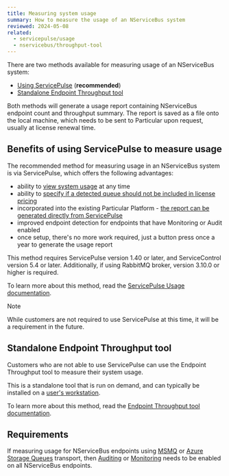 ```yaml
---
title: Measuring system usage
summary: How to measure the usage of an NServiceBus system
reviewed: 2024-05-08
related:
  - servicepulse/usage
  - nservicebus/throughput-tool
---
```


There are two methods available for measuring usage of an NServiceBus system:

- [Using ServicePulse](#benefits-of-using-servicepulse-to-measure-usage) (**recommended**)
- [Standalone Endpoint Throughput tool](#standalone-endpoint-throughput-tool)

Both methods will generate a usage report containing NServiceBus endpoint count and throughput summary. The report is saved as a file onto the local machine, which needs to be sent to Particular upon request, usually at license renewal time.

## Benefits of using ServicePulse to measure usage

The recommended method for measuring usage in an NServiceBus system is via ServicePulse, which offers the following advantages:

- ability to [view system usage](/servicepulse/usage.md#viewing-usage-summary) at any time
- ability to [specify if a detected queue should not be included in license pricing](/servicepulse/usage.md#setting-an-endpoint-type)
- incorporated into the existing Particular Platform - [the report can be generated directly from ServicePulse](/servicepulse/usage.md#download-a-usage-report)
- improved endpoint detection for endpoints that have Monitoring or Audit enabled
- once setup, there's no more work required, just a button press once a year to generate the usage report

This method requires ServicePulse version 1.40 or later, and ServiceControl version 5.4 or later. Additionally, if using RabbitMQ broker, version 3.10.0 or higher is required.

To learn more about this method, read the [ServicePulse Usage documentation](/servicepulse/usage.md).

> [!NOTE]
> While customers are not required to use ServicePulse at this time, it will be a requirement in the future.

## Standalone Endpoint Throughput tool

Customers who are not able to use ServicePulse can use the Endpoint Throughput tool to measure their system usage.

This is a standalone tool that is run on demand, and can typically be installed on a [user's workstation](/nservicebus/throughput-tool/faq.md#does-the-tool-need-to-run-on-my-production-server).

To learn more about this method, read the [Endpoint Throughput tool documentation](./../throughput-tool).

## Requirements

If measuring usage for NServiceBus endpoints using [MSMQ](/transports/msmq/) or [Azure Storage Queues](/transports/azure-storage-queues/) transport, then [Auditing](./../operations/auditing.md) or [Monitoring](./../../monitoring/metrics) needs to be enabled on all NServiceBus endpoints.
